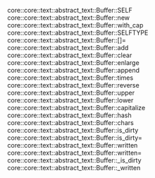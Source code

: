 core::core::text::abstract_text::Buffer::SELF
core::core::text::abstract_text::Buffer::new
core::core::text::abstract_text::Buffer::with_cap
core::core::text::abstract_text::Buffer::SELFTYPE
core::core::text::abstract_text::Buffer::[]=
core::core::text::abstract_text::Buffer::add
core::core::text::abstract_text::Buffer::clear
core::core::text::abstract_text::Buffer::enlarge
core::core::text::abstract_text::Buffer::append
core::core::text::abstract_text::Buffer::times
core::core::text::abstract_text::Buffer::reverse
core::core::text::abstract_text::Buffer::upper
core::core::text::abstract_text::Buffer::lower
core::core::text::abstract_text::Buffer::capitalize
core::core::text::abstract_text::Buffer::hash
core::core::text::abstract_text::Buffer::chars
core::core::text::abstract_text::Buffer::is_dirty
core::core::text::abstract_text::Buffer::is_dirty=
core::core::text::abstract_text::Buffer::written
core::core::text::abstract_text::Buffer::written=
core::core::text::abstract_text::Buffer::_is_dirty
core::core::text::abstract_text::Buffer::_written